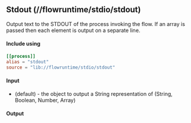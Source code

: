 ## Stdout (//flowruntime/stdio/stdout)
Output text to the STDOUT of the process invoking the flow. If an array is passed then each element
is output on a separate line.

#### Include using
```toml
[[process]]
alias = "stdout"
source = "lib://flowruntime/stdio/stdout"
```

#### Input
* (default) - the object to output a String representation of (String, Boolean, Number, Array)

#### Output
